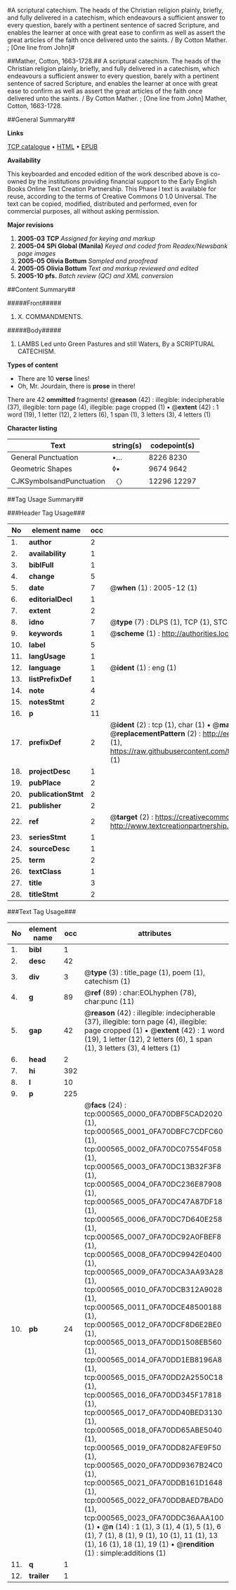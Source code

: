 #A scriptural catechism. The heads of the Christian religion plainly, briefly, and fully delivered in a catechism, which endeavours a sufficient answer to every question, barely with a pertinent sentence of sacred Scripture, and enables the learner at once with great ease to confirm as well as assert the great articles of the faith once delivered unto the saints. / By Cotton Mather. ; [One line from John]#

##Mather, Cotton, 1663-1728.##
A scriptural catechism. The heads of the Christian religion plainly, briefly, and fully delivered in a catechism, which endeavours a sufficient answer to every question, barely with a pertinent sentence of sacred Scripture, and enables the learner at once with great ease to confirm as well as assert the great articles of the faith once delivered unto the saints. / By Cotton Mather. ; [One line from John]
Mather, Cotton, 1663-1728.

##General Summary##

**Links**

[TCP catalogue](http://www.ota.ox.ac.uk/tcp/)  • 
[HTML](http://tei.it.ox.ac.uk/tcp/Texts-HTML/free/N00/N00443.html)  • 
[EPUB](http://tei.it.ox.ac.uk/tcp/Texts-EPUB/free/N00/N00443.epub)

**Availability**

This keyboarded and encoded edition of the
	       work described above is co-owned by the institutions
	       providing financial support to the Early English Books
	       Online Text Creation Partnership. This Phase I text is
	       available for reuse, according to the terms of Creative
	       Commons 0 1.0 Universal. The text can be copied,
	       modified, distributed and performed, even for
	       commercial purposes, all without asking permission.

**Major revisions**

1. __2005-03__ __TCP__ *Assigned for keying and markup*
1. __2005-04__ __SPi Global (Manila)__ *Keyed and coded from Readex/Newsbank page images*
1. __2005-05__ __Olivia Bottum__ *Sampled and proofread*
1. __2005-05__ __Olivia Bottum__ *Text and markup reviewed and edited*
1. __2005-10__ __pfs.__ *Batch review (QC) and XML conversion*

##Content Summary##

#####Front#####

1. X. COMMANDMENTS.

#####Body#####

1. LAMBS Led unto Green Pastures and still Waters, By a SCRIPTURAL CATECHISM.

**Types of content**

  * There are 10 **verse** lines!
  * Oh, Mr. Jourdain, there is **prose** in there!

There are 42 **ommitted** fragments! 
 @__reason__ (42) : illegible: indecipherable (37), illegible: torn page (4), illegible: page cropped (1)  •  @__extent__ (42) : 1 word (19), 1 letter (12), 2 letters (6), 1 span (1), 3 letters (3), 4 letters (1)

**Character listing**


|Text|string(s)|codepoint(s)|
|---|---|---|
|General Punctuation|•…|8226 8230|
|Geometric Shapes|◊▪|9674 9642|
|CJKSymbolsandPunctuation|〈〉|12296 12297|

##Tag Usage Summary##

###Header Tag Usage###

|No|element name|occ|attributes|
|---|---|---|---|
|1.|__author__|2||
|2.|__availability__|1||
|3.|__biblFull__|1||
|4.|__change__|5||
|5.|__date__|7| @__when__ (1) : 2005-12 (1)|
|6.|__editorialDecl__|1||
|7.|__extent__|2||
|8.|__idno__|7| @__type__ (7) : DLPS (1), TCP (1), STC (2), NOTIS (1), IMAGE-SET (1), EVANS-CITATION (1)|
|9.|__keywords__|1| @__scheme__ (1) : http://authorities.loc.gov/ (1)|
|10.|__label__|5||
|11.|__langUsage__|1||
|12.|__language__|1| @__ident__ (1) : eng (1)|
|13.|__listPrefixDef__|1||
|14.|__note__|4||
|15.|__notesStmt__|2||
|16.|__p__|11||
|17.|__prefixDef__|2| @__ident__ (2) : tcp (1), char (1)  •  @__matchPattern__ (2) : ([0-9\-]+):([0-9IVX]+) (1), (.+) (1)  •  @__replacementPattern__ (2) : http://eebo.chadwyck.com/downloadtiff?vid=$1&page=$2 (1), https://raw.githubusercontent.com/textcreationpartnership/Texts/master/tcpchars.xml#$1 (1)|
|18.|__projectDesc__|1||
|19.|__pubPlace__|2||
|20.|__publicationStmt__|2||
|21.|__publisher__|2||
|22.|__ref__|2| @__target__ (2) : https://creativecommons.org/publicdomain/zero/1.0/ (1), http://www.textcreationpartnership.org/docs/. (1)|
|23.|__seriesStmt__|1||
|24.|__sourceDesc__|1||
|25.|__term__|2||
|26.|__textClass__|1||
|27.|__title__|3||
|28.|__titleStmt__|2||


###Text Tag Usage###

|No|element name|occ|attributes|
|---|---|---|---|
|1.|__bibl__|1||
|2.|__desc__|42||
|3.|__div__|3| @__type__ (3) : title_page (1), poem (1), catechism (1)|
|4.|__g__|89| @__ref__ (89) : char:EOLhyphen (78), char:punc (11)|
|5.|__gap__|42| @__reason__ (42) : illegible: indecipherable (37), illegible: torn page (4), illegible: page cropped (1)  •  @__extent__ (42) : 1 word (19), 1 letter (12), 2 letters (6), 1 span (1), 3 letters (3), 4 letters (1)|
|6.|__head__|2||
|7.|__hi__|392||
|8.|__l__|10||
|9.|__p__|225||
|10.|__pb__|24| @__facs__ (24) : tcp:000565_0000_0FA70DBF5CAD2020 (1), tcp:000565_0001_0FA70DBFC7CDFC60 (1), tcp:000565_0002_0FA70DC07554F058 (1), tcp:000565_0003_0FA70DC13B32F3F8 (1), tcp:000565_0004_0FA70DC236E87908 (1), tcp:000565_0005_0FA70DC47A87DF18 (1), tcp:000565_0006_0FA70DC7D640E258 (1), tcp:000565_0007_0FA70DC92A0FBEF8 (1), tcp:000565_0008_0FA70DC9942E0400 (1), tcp:000565_0009_0FA70DCA3AA93A28 (1), tcp:000565_0010_0FA70DCB312A9028 (1), tcp:000565_0011_0FA70DCE48500188 (1), tcp:000565_0012_0FA70DCF8D6E2BE0 (1), tcp:000565_0013_0FA70DD1508EB560 (1), tcp:000565_0014_0FA70DD1EB8196A8 (1), tcp:000565_0015_0FA70DD2A2550C18 (1), tcp:000565_0016_0FA70DD345F17818 (1), tcp:000565_0017_0FA70DD40BED3130 (1), tcp:000565_0018_0FA70DD65ABE5040 (1), tcp:000565_0019_0FA70DD82AFE9F50 (1), tcp:000565_0020_0FA70DD9367B24C0 (1), tcp:000565_0021_0FA70DDB161D1648 (1), tcp:000565_0022_0FA70DDBAED7BAD0 (1), tcp:000565_0023_0FA70DDC36AAA100 (1)  •  @__n__ (14) : 1 (1), 3 (1), 4 (1), 5 (1), 6 (1), 7 (1), 8 (1), 9 (1), 10 (1), 11 (1), 13 (1), 16 (1), 18 (1), 19 (1)  •  @__rendition__ (1) : simple:additions (1)|
|11.|__q__|1||
|12.|__trailer__|1||
